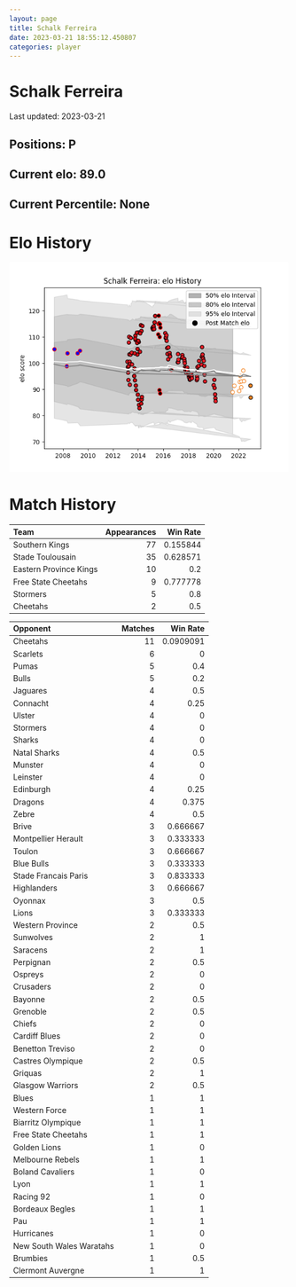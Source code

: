 ```yaml
---  
layout: page  
title: Schalk Ferreira  
date: 2023-03-21 18:55:12.450807  
categories: player  
---
```

# Schalk Ferreira


Last updated: 2023-03-21
## Positions: P

## Current elo: 89.0

## Current Percentile: None

# Elo History


![elo history](history_SchalkFerreira.png)
# Match History


| Team                   |   Appearances |   Win Rate |
|:-----------------------|--------------:|-----------:|
| Southern Kings         |            77 |   0.155844 |
| Stade Toulousain       |            35 |   0.628571 |
| Eastern Province Kings |            10 |   0.2      |
| Free State Cheetahs    |             9 |   0.777778 |
| Stormers               |             5 |   0.8      |
| Cheetahs               |             2 |   0.5      |

| Opponent                 |   Matches |   Win Rate |
|:-------------------------|----------:|-----------:|
| Cheetahs                 |        11 |  0.0909091 |
| Scarlets                 |         6 |  0         |
| Pumas                    |         5 |  0.4       |
| Bulls                    |         5 |  0.2       |
| Jaguares                 |         4 |  0.5       |
| Connacht                 |         4 |  0.25      |
| Ulster                   |         4 |  0         |
| Stormers                 |         4 |  0         |
| Sharks                   |         4 |  0         |
| Natal Sharks             |         4 |  0.5       |
| Munster                  |         4 |  0         |
| Leinster                 |         4 |  0         |
| Edinburgh                |         4 |  0.25      |
| Dragons                  |         4 |  0.375     |
| Zebre                    |         4 |  0.5       |
| Brive                    |         3 |  0.666667  |
| Montpellier Herault      |         3 |  0.333333  |
| Toulon                   |         3 |  0.666667  |
| Blue Bulls               |         3 |  0.333333  |
| Stade Francais Paris     |         3 |  0.833333  |
| Highlanders              |         3 |  0.666667  |
| Oyonnax                  |         3 |  0.5       |
| Lions                    |         3 |  0.333333  |
| Western Province         |         2 |  0.5       |
| Sunwolves                |         2 |  1         |
| Saracens                 |         2 |  1         |
| Perpignan                |         2 |  0.5       |
| Ospreys                  |         2 |  0         |
| Crusaders                |         2 |  0         |
| Bayonne                  |         2 |  0.5       |
| Grenoble                 |         2 |  0.5       |
| Chiefs                   |         2 |  0         |
| Cardiff Blues            |         2 |  0         |
| Benetton Treviso         |         2 |  0         |
| Castres Olympique        |         2 |  0.5       |
| Griquas                  |         2 |  1         |
| Glasgow Warriors         |         2 |  0.5       |
| Blues                    |         1 |  1         |
| Western Force            |         1 |  1         |
| Biarritz Olympique       |         1 |  1         |
| Free State Cheetahs      |         1 |  1         |
| Golden Lions             |         1 |  0         |
| Melbourne Rebels         |         1 |  1         |
| Boland Cavaliers         |         1 |  0         |
| Lyon                     |         1 |  1         |
| Racing 92                |         1 |  0         |
| Bordeaux Begles          |         1 |  1         |
| Pau                      |         1 |  1         |
| Hurricanes               |         1 |  0         |
| New South Wales Waratahs |         1 |  0         |
| Brumbies                 |         1 |  0.5       |
| Clermont Auvergne        |         1 |  1         |